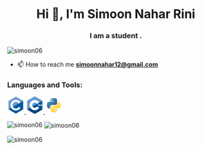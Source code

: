 
<h1 align="center">Hi 👋, I'm Simoon Nahar Rini</h1>
<h3 align="center">I am a student .</h3>

<p align="left"> <img src="https://komarev.com/ghpvc/?username=simoon06&label=Profile%20views&color=0e75b6&style=flat" alt="simoon06" /> </p>

- 📫 How to reach me **simoonnahar12@gmail.com**


<p align="left">
</p>

<h3 align="left">Languages and Tools:</h3>
<p align="left"> <a href="https://www.cprogramming.com/" target="_blank" rel="noreferrer"> <img src="https://raw.githubusercontent.com/devicons/devicon/master/icons/c/c-original.svg" alt="c" width="40" height="40"/> </a> <a href="https://www.w3schools.com/cpp/" target="_blank" rel="noreferrer"> <img src="https://raw.githubusercontent.com/devicons/devicon/master/icons/cplusplus/cplusplus-original.svg" alt="cplusplus" width="40" height="40"/> </a> <a href="https://www.python.org" target="_blank" rel="noreferrer"> <img src="https://raw.githubusercontent.com/devicons/devicon/master/icons/python/python-original.svg" alt="python" width="40" height="40"/> </a> </p>

<p><img align="left" src="https://github-readme-stats.vercel.app/api/top-langs?username=simoon06&show_icons=true&locale=en&layout=compact" alt="simoon06" /></p>

<p>&nbsp;<img align="center" src="https://github-readme-stats.vercel.app/api?username=simoon06&show_icons=true&locale=en" alt="simoon06" /></p>

<p><img align="center" src="https://github-readme-streak-stats.herokuapp.com/?user=simoon06&" alt="simoon06" /></p>
